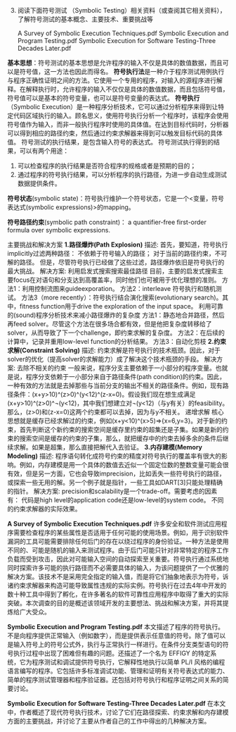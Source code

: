 3.	阅读下面符号测试 （Symbolic Testing）相关资料（或查阅其它相关资料），了解符号测试的基本概念、主要技术、重要挑战等

     A Survey of Symbolic Execution Techniques.pdf
     Symbolic Execution and Program Testing.pdf
     Symbolic Execution for Software Testing-Three Decades Later.pdf

**基本思想**：符号测试的基本思想是允许程序的输入不仅是具体的数值数据，而且可以是符号值，这一方法也因此而得名。
**符号执行法**是一种介于程序测试用例执行与程序正确性证明之间的方法。它使用一个专用的程序，对输入的源程序进行解释。在解释执行时，允许程序的输入不仅仅是具体的数值数据，而且包括符号值，符号值可以是基本的符号变量，也可以是符号变量的表达式。
**符号执行**（Symbolic Execution）是一种程序分析技术，它可以通过分析程序来得到让特定代码区域执行的输入。顾名思义，使用符号执行分析一个程序时，该程序会使用符号值作为输入，而非一般执行程序时使用的具体值。在达到目标代码时，分析器可以得到相应的路径约束，然后通过约束求解器来得到可以触发目标代码的具体值。
符号测试的执行结果，是包含输入符号的表达式。
符号测试执行得到的结果，可以有两个用途：
1. 可以检查程序的执行结果是否符合程序的规格或者是预期的目的；
2. 通过程序的符号执行结果，可以分析程序的执行路径，为进一步自动生成测试数据提供条件。

**符号状态**(symbolic state)：符号执行维护一个符号状态，它是一个<变量，符号表达式(symbolic expressions)>的mapping。

**符号路径约束**(symbolic path constraint)： a quantifier-free first-order formula over symbolic expressions.

主要挑战和解决方案
**1.路径爆炸(Path Explosion)**
描述:
首先，要知道，符号执行implicitly过滤两种路径：
不依赖于符号输入的路径；
对于当前的路径约束，不可解的路径。
但是，尽管符号执行已经做了这些过滤，路径爆炸依旧是符号执行的最大挑战。
解决方案:
利用启发式搜索搜索最佳路径
目前，主要的启发式搜索主要focus在对语句和分支达到高覆盖率，同时他们也可被用于优化理想的准则。
方法1：利用控制流图来guideexporation。
方法2：interleave 符号执行和随机测试。
方法3（more recently）：符号执行结合演化搜索(evolutionary search)。其中，fitness function用于drive the exploration of the input space。
利用可靠的(sound)程序分析技术来减小路径爆炸的复杂度
方法1：静态地合并路径，然后再feed solver。尽管这个方法在很多场合都有效，但是他把复杂度转移给了solver，从而导致了下一个challenge，即约束求解的复杂度。
方法2：在后续的计算中，记录并重用low-level function的分析结果。
方法3：自动化剪枝
**2.约束求解(Constraint Solving)**
描述:
约束求解是符号执行的技术瓶颈。因此，对于solver的优化（提高solver的求解能力）成了解决这个技术瓶颈的手段。
解决方案:
去除不相关的约束
一般来说，程序分支主要依赖于一小部分的程序变量。也就是说，程序分支依赖于一小部分来自于路径条件(path condition)的约束。因此，一种有效的方法就是去掉那些与当前分支的输出不相关的路径条件。例如，现有路径条件：(x+y>10)^(z>0)^(y<12)^(z-x=0)。假设我们现在想生成满足(x+y>10)^(z>0)^¬(y<12)，其中我们想建立对¬(y<12)（与y有关）的feasibility。那么，(z>0)和(z-x=0)这两个约束都可以去掉，因为与y不相关。
递增求解
核心思想就是缓存已经求解过的约束，例如(x+y<10)^(x>5)=>{x=6,y=3}。对于新的约束，首先判断这个新约束的搜索空间是缓存里约束的超集还是子集。如果是新的约束的搜索空间是缓存的约束的子集，那么，就把缓存中的约束去掉多余的条件后继续求解。如果是超集，那么直接把解代入去验证。
**3.内存建模(Memory Modeling)**
描述:
程序语句转化成符号约束的精度对符号执行的覆盖率有很大的影响。例如，内存建模是用一个具体的数值去近似一个固定位数的整数变量可能会很有效，但是另一方面，它也会导致imprecision，比如丢失一些符号执行的路径，或探索一些无用的解。另一个例子就是指针，一些工具如DART[3]只能处理精确的指针。
解决方案:
precision和scalability是一个trade-off。需要考虑的因素有：
代码是high level的application code还是low-level的system code。
不同的约束求解器的实际效果。


**A Survey of Symbolic Execution Techniques.pdf**
许多安全和软件测试应用程序需要检查程序的某些属性是否适用于任何可能的使用场景。例如，用于识别软件漏洞的工具可能需要排除任何后门的存在以绕过程序的身份验证。一种方法是使用不同的、可能是随机的输入来测试程序。由于后门可能只针对非常特定的程序工作负载而受到攻击，因此对可能输入空间的自动探索至关重要。符号执行通过系统地同时探索许多可能的执行路径而不必需要具体的输入，为该问题提供了一个优雅的解决方案。该技术不是采用完全指定的输入值，而是将它们抽象地表示为符号，诉诸约束求解器来构造可能导致属性违规的实际实例。符号执行在过去4年中开发的数十种工具中得到了孵化，在许多著名的软件可靠性应用程序中取得了重大的实际突破。本次调查的目的是概述该领域开发的主要想法、挑战和解决方案，并将其提炼给广大受众。

**Symbolic Execution and Program Testing.pdf**
本文描述了程序的符号执行。不是向程序提供正常输入（例如数字），而是提供表示任意值的符号。除了值可以是输入符号上的符号公式外，执行与正常执行一样进行。在条件分支类型语句的符号执行过程中出现了困难但有趣的问题。还描述了一个名为 EFFIGY 的特定系统，它为程序测试和调试提供符号执行，它解释性地执行以简单 PL/I 风格的编程语言编写的程序。它包括许多标准调试功能、管理和证明有关符号表达式的能力、简单的程序测试管理器和程序验证器。还包括对符号执行和程序证明之间关系的简要讨论。

**Symbolic Execution for Software Testing-Three Decades Later.pdf**
在本文中，作者概述了现代符号执行技术，讨论了它们在路径探索、约束求解和内存建模方面的主要挑战，并讨论了主要从作者自己的工作中得出的几种解决方案。






